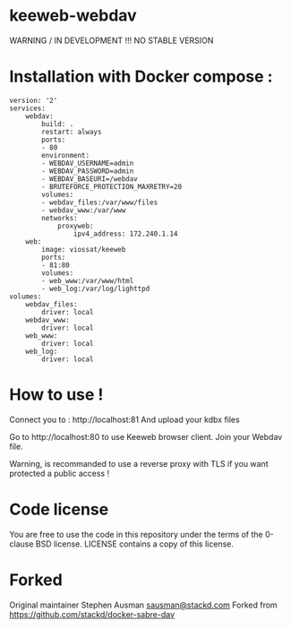 keeweb-webdav
==============

WARNING / IN DEVELOPMENT !!! NO STABLE VERSION

# Installation with Docker compose :

``` 
version: '2'
services:
    webdav:
        build: .
        restart: always
        ports:
        - 80
        environment:
        - WEBDAV_USERNAME=admin
        - WEBDAV_PASSWORD=admin
        - WEBDAV_BASEURI=/webdav
        - BRUTEFORCE_PROTECTION_MAXRETRY=20
        volumes:
        - webdav_files:/var/www/files
        - webdav_www:/var/www
        networks:
            proxyweb:
                ipv4_address: 172.240.1.14
    web:
        image: viossat/keeweb
        ports:
        - 81:80
        volumes:
        - web_www:/var/www/html
        - web_log:/var/log/lighttpd
volumes:
    webdav_files:
        driver: local
    webdav_www:
        driver: local
    web_www:
        driver: local
    web_log:
        driver: local
```

# How to use !

Connect you to : http://localhost:81
And upload your kdbx files

Go to http://localhost:80 to use Keeweb browser client.
Join your Webdav file.

Warning, is recommanded to use a reverse proxy with TLS if you want protected a public access !

# Code license

You are free to use the code in this repository under the terms of the 0-clause BSD license. LICENSE contains a copy of this license.

# Forked

Original maintainer Stephen Ausman <sausman@stackd.com>
Forked from https://github.com/stackd/docker-sabre-dav
